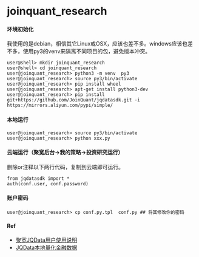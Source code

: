 # joinquant_research

#### 环境初始化

我使用的是debian，相信其它Linux或OSX，应该也差不多。windows应该也差不多，使用py3的venv来隔离不同项目的包，避免版本冲突。

```shell
user@shell> mkdir joinquant_research
user@shell> cd joinquant_research
user@joinquant_research> python3 -m venv  py3
user@joinquant_research> source py3/bin/activate
user@joinquant_research> pip install wheel
user@joinquant_research> apt-get install python3-dev 
user@joinquant_research> pip install git+https://github.com/JoinQuant/jqdatasdk.git -i https://mirrors.aliyun.com/pypi/simple/
```



#### 本地运行

```
user@joinquant_research> source py3/bin/activate
user@joinquant_research> python xxx.py
```



#### 云端运行（聚宽后台->我的策略->投资研究运行）

删除or注释以下两行代码，复制到云端即可运行。

```
from jqdatasdk import *
auth(conf.user, conf.password)
```



#### 账户密码

```
user@joinquant_research> cp conf.py.tpl  conf.py ## 将其修改你的密码
```



#### Ref

- [聚宽JQData用户使用说明](https://www.joinquant.com/help/api/help?name=JQData)
- [JQData本地量化金融数据](https://www.joinquant.com/default/index/sdk)